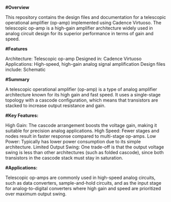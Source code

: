 **#Overview**

This repository contains the design files and documentation for a telescopic operational amplifier (op-amp) implemented using Cadence Virtuoso. The telescopic op-amp is a high-gain amplifier architecture widely used in analog circuit design for its superior performance in terms of gain and speed.

**#Features**

Architecture: Telescopic op-amp
Designed in: Cadence Virtuoso
Applications: High-speed, high-gain analog signal amplification
Design files include: Schematic

**#Summary**

A telescopic operational amplifier (op-amp) is a type of analog amplifier architecture known for its high gain and fast speed. It uses a single-stage topology with a cascode configuration, which means that transistors are stacked to increase output resistance and gain.

**#Key Features:**

High Gain: The cascode arrangement boosts the voltage gain, making it suitable for precision analog applications.
High Speed: Fewer stages and nodes result in faster response compared to multi-stage op-amps.
Low Power: Typically has lower power consumption due to its simple architecture.
Limited Output Swing: One trade-off is that the output voltage swing is less than other architectures (such as folded cascode), since both transistors in the cascode stack must stay in saturation.

**#Applications:**

Telescopic op-amps are commonly used in high-speed analog circuits, such as data converters, sample-and-hold circuits, and as the input stage for analog-to-digital converters where high gain and speed are prioritized over maximum output swing.
